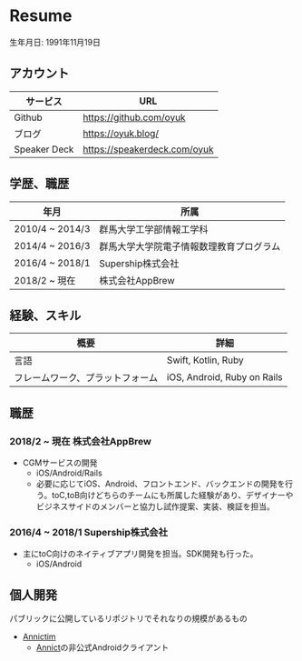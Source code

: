 # Resume
生年月日: 1991年11月19日

## アカウント

|  サービス  |  URL  |
| ---- | ---- |
| Github | https://github.com/oyuk
| ブログ  | https://oyuk.blog/ 
| Speaker Deck | https://speakerdeck.com/oyuk

## 学歴、職歴

|  年月  |  所属  |
| ---- | ---- |
|  2010/4 ~ 2014/3  |  群馬大学工学部情報工学科  |
|  2014/4 ~ 2016/3  |  群馬大学大学院電子情報数理教育プログラム  |
|  2016/4 ~ 2018/1  |  Supership株式会社 |
|  2018/2 ~ 現在     | 株式会社AppBrew

## 経験、スキル

|  概要 |  詳細  |
| ---- | ---- |
| 言語 | Swift, Kotlin, Ruby |
| フレームワーク、プラットフォーム| iOS, Android, Ruby on Rails |

## 職歴
### 2018/2 ~ 現在 株式会社AppBrew
- CGMサービスの開発
  - iOS/Android/Rails
  - 必要に応じてiOS、Android、フロントエンド、バックエンドの開発を行う。toC,toB向けどちらのチームにも所属した経験があり、デザイナーやビジネスサイドのメンバーと協力し試作提案、実装、検証を担当。

### 2016/4 ~ 2018/1 Supership株式会社
- 主にtoC向けのネイティブアプリ開発を担当。SDK開発も行った。
  - iOS/Android

## 個人開発

パブリックに公開しているリポジトリでそれなりの規模があるもの
- [Annictim](https://github.com/oyuk/Annictim)
  - [Annict](https://annict.com/)の非公式Androidクライアント
